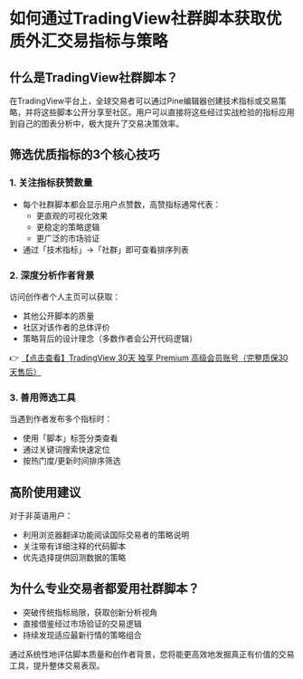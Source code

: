 # 如何通过TradingView社群脚本获取优质外汇交易指标与策略

## 什么是TradingView社群脚本？

在TradingView平台上，全球交易者可以通过Pine编辑器创建技术指标或交易策略，并将这些脚本公开分享至社区。用户可以直接将这些经过实战检验的指标应用到自己的图表分析中，极大提升了交易决策效率。

## 筛选优质指标的3个核心技巧

### 1. 关注指标获赞数量
- 每个社群脚本都会显示用户点赞数，高赞指标通常代表：
  - 更直观的可视化效果
  - 更稳定的策略逻辑
  - 更广泛的市场验证
- 通过「技术指标」→「社群」即可查看排序列表

### 2. 深度分析作者背景
访问创作者个人主页可以获取：
- 其他公开脚本的质量
- 社区对该作者的总体评价
- 策略背后的设计理念（多数作者会公开代码逻辑）

👉 [【点击查看】TradingView 30天 独享 Premium 高级会员账号（完整质保30天售后）](https://bit.ly/TradingView-Pro)

### 3. 善用筛选工具
当遇到作者发布多个指标时：
- 使用「脚本」标签分类查看
- 通过关键词搜索快速定位
- 按热门度/更新时间排序筛选

## 高阶使用建议
对于非英语用户：
- 利用浏览器翻译功能阅读国际交易者的策略说明
- 关注带有详细注释的代码脚本
- 优先选择提供回测数据的策略

## 为什么专业交易者都爱用社群脚本？
- 突破传统指标局限，获取创新分析视角
- 直接借鉴经过市场验证的交易逻辑
- 持续发现适应最新行情的策略组合

通过系统性地评估脚本质量和创作者背景，您将能更高效地发掘真正有价值的交易工具，提升整体交易表现。